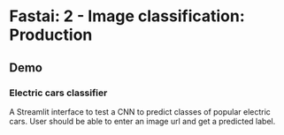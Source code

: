 # Fastai: 2 - Image classification: Production
## Demo
### Electric cars classifier
A Streamlit interface to test a CNN to predict classes of popular electric cars.
User should be able to enter an image url and get a predicted label.

